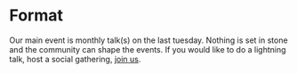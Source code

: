 # Format

Our main event is monthly talk(s) on the last tuesday. Nothing is set in stone and the
community can shape the events. If you would like to do a lightning talk, host
a social gathering, [join us](/about/contact.html).
